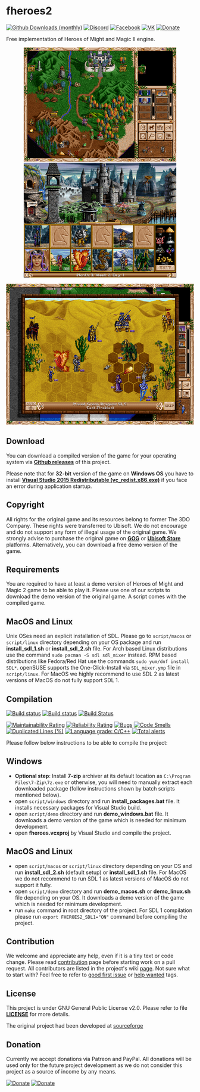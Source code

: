 fheroes2
======
[![Github Downloads (monthly)](https://img.shields.io/github/downloads/ihhub/fheroes2/total.svg)](https://github.com/ihhub/fheroes2/releases) [![Discord](https://img.shields.io/discord/733093692860137523.svg?label=&logo=discord&logoColor=ffffff&color=7389D8&labelColor=6A7EC2)](https://discord.gg/xF85vbZ) [![Facebook](https://img.shields.io/badge/Facebook-blue.svg)](https://www.facebook.com/groups/fheroes2) [![VK](https://img.shields.io/badge/VK-blue.svg)](https://vk.com/fheroes2) [![Donate](https://img.shields.io/badge/Donate-Patreon-green.svg)](https://www.patreon.com/fheroes2)

Free implementation of Heroes of Might and Magic II engine.

<p align="center">
    <img src="files/images/screenshots/screenshot_world_map.png?raw=true" width="410"> <img src="files/images/screenshots/screenshot_castle.png?raw=true" width="410">
</p>
<p align="center">
    <img src="files/images/screenshots/screenshot_battle.png?raw=true" width="512">
</p>

Download
---------------------------
You can download a compiled version of the game for your operating system via [**Github releases**](https://github.com/ihhub/fheroes2/releases) of this project.

Please note that for **32-bit** version of the game on **Windows OS** you have to install [**Visual Studio 2015 Redistributable (vc_redist.x86.exe)**](https://www.microsoft.com/en-sg/download/details.aspx?id=48145) if you face an error during application startup.

Copyright
---------------------------
All rights for the original game and its resources belong to former The 3DO Company. These rights were transferred to Ubisoft. We do not encourage and do not support any form of illegal usage of the original game. We strongly advise to purchase the original game on [**GOG**](https://www.gog.com) or [**Ubisoft Store**](https://store.ubi.com) platforms. Alternatively, you can download a free demo version of the game.

Requirements
---------------------------
You are required to have at least a demo version of Heroes of Might and Magic 2 game to be able to play it. Please use one of our scripts to download the demo version of the original game. A script comes with the compiled game.

MacOS and Linux
--------------------------
Unix OSes need an explicit installation of SDL. Please go to `script/macos` or `script/linux` directory depending on your OS package and run **install_sdl_1.sh** or **install_sdl_2.sh** file. For Arch based Linux distributions use the command `sudo pacman -S sdl sdl_mixer` instead. RPM based distributions like Fedora/Red Hat use the commands `sudo yum/dnf install SDL*`. openSUSE supports the One-Click-Install via `SDL_mixer.ymp` file in `script/linux`. For MacOS we highly recommend to use SDL 2 as latest versions of MacOS do not fully support SDL 1.


Compilation
---------------------------
[![Build status](https://travis-ci.org/ihhub/fheroes2.svg?branch=master)](https://travis-ci.org/ihhub/fheroes2) [![Build status](https://ci.appveyor.com/api/projects/status/ih6cw0yr1yuxf4ll?svg=true)](https://ci.appveyor.com/project/ihhub/fheroes2) [![Build Status](https://github.com/ihhub/fheroes2/workflows/GitHub%20Actions/badge.svg)](https://github.com/ihhub/fheroes2/actions)

[![Maintainability Rating](https://sonarcloud.io/api/project_badges/measure?project=ihhub_fheroes2&metric=sqale_rating)](https://sonarcloud.io/dashboard?id=ihhub_fheroes2) [![Reliability Rating](https://sonarcloud.io/api/project_badges/measure?project=ihhub_fheroes2&metric=reliability_rating)](https://sonarcloud.io/dashboard?id=ihhub_fheroes2) [![Bugs](https://sonarcloud.io/api/project_badges/measure?project=ihhub_fheroes2&metric=bugs)](https://sonarcloud.io/dashboard?id=ihhub_fheroes2) [![Code Smells](https://sonarcloud.io/api/project_badges/measure?project=ihhub_fheroes2&metric=code_smells)](https://sonarcloud.io/dashboard?id=ihhub_fheroes2) [![Duplicated Lines (%)](https://sonarcloud.io/api/project_badges/measure?project=ihhub_fheroes2&metric=duplicated_lines_density)](https://sonarcloud.io/dashboard?id=ihhub_fheroes2) [![Language grade: C/C++](https://img.shields.io/lgtm/grade/cpp/g/ihhub/fheroes2.svg?logo=lgtm&logoWidth=18)](https://lgtm.com/projects/g/ihhub/fheroes2/context:cpp) [![Total alerts](https://img.shields.io/lgtm/alerts/g/ihhub/fheroes2.svg?logo=lgtm&logoWidth=18)](https://lgtm.com/projects/g/ihhub/fheroes2/alerts/)

Please follow below instructions to be able to compile the project:

Windows
------------------------
- **Optional step**: Install **7-zip** archiver at its default location as `C:\Program Files\7-Zip\7z.exe` or otherwise, you will need to manually extract each downloaded package (follow instructions shown by batch scripts mentioned below).
- open `script/windows` directory and run **install_packages.bat** file. It installs necessary packages for Visual Studio build.
- open `script/demo` directory and run **demo_windows.bat** file. It downloads a demo version of the game which is needed for minimum development.
- open **fheroes.vcxproj** by Visual Studio and compile the project.

MacOS and Linux
-------------------
- open `script/macos` or `script/linux` directory depending on your OS and run **install_sdl_2.sh** (default setup) or **install_sdl_1.sh** file. For MacOS we do not recommend to run SDL 1 as latest versions of MacOS do not support it fully.
- open `script/demo` directory and run **demo_macos.sh** or **demo_linux.sh** file depending on your OS. It downloads a demo version of the game which is needed for minimum development.
- run `make` command in root directory of the project. For SDL 1 compilation please run `export FHEROES2_SDL1="ON"` command before compiling the project.

Contribution
---------------------------
We welcome and appreciate any help, even if it is a tiny text or code change. Please read [contribution](https://github.com/ihhub/fheroes2/blob/master/CONTRIBUTING.md) page before starting work on a pull request. All contributors are listed in the project's wiki [page](https://github.com/ihhub/fheroes2/wiki/Contributors). 
Not sure what to start with? Feel free to refer to [good first issue](https://github.com/ihhub/fheroes2/issues?q=is%3Aissue+is%3Aopen+label%3A%22good+first+issue%22) or [help wanted](https://github.com/ihhub/fheroes2/issues?q=is%3Aissue+is%3Aopen+label%3A%22help+wanted%22) tags.

License
---------------------------
This project is under GNU General Public License v2.0. Please refer to file [**LICENSE**](https://github.com/ihhub/fheroes2/blob/master/LICENSE) for more details.

The original project had been developed at [sourceforge](https://sourceforge.net/projects/fheroes2/)

Donation
---------------------------
Currently we accept donations via Patreon and PayPal. All donations will be used only for the future project development as we do not consider this project as a source of income by any means.

[![Donate](https://img.shields.io/badge/Donate-Patreon-green.svg)](https://www.patreon.com/fheroes2) [![Donate](https://img.shields.io/badge/Donate-PayPal-green.svg)](https://www.paypal.com/paypalme/fheroes2)
